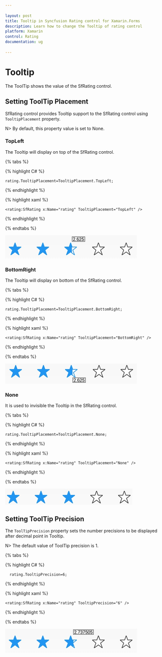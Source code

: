 ```yaml
---

layout: post
title: Tooltip in Syncfusion Rating control for Xamarin.Forms
description: Learn how to change the Tooltip of rating control
platform: Xamarin
control: Rating
documentation: ug

---
```



# Tooltip

The ToolTip shows the value of the SfRating control.

## Setting ToolTip Placement

SfRating control provides Tooltip support to the SfRating control using `TooltipPlacement` property. 

N> By default, this property value is set to None.

### TopLeft 

The Tooltip will display on top of the SfRating control. 

{% tabs %}

{% highlight C# %}

	rating.TooltipPlacement=TooltipPlacement.TopLeft;

{% endhighlight %} 

{% highlight xaml %}

	<rating:SfRating x:Name="rating" TooltipPlacement="TopLeft" />
	
{% endhighlight %}

{% endtabs %}

![](images/topLeft.jpg) 

### BottomRight

The Tooltip will display on bottom of the SfRating control.

{% tabs %}

{% highlight C# %}

	rating.TooltipPlacement=TooltipPlacement.BottomRight;

{% endhighlight %}

{% highlight xaml %}

	<rating:SfRating x:Name="rating" TooltipPlacement="BottomRight" />
	
{% endhighlight %}

{% endtabs %}

![](images/rightBottom.jpg)

### None

It is used to invisible the Tooltip in the SfRating control.

{% tabs %}

{% highlight C# %}

	rating.TooltipPlacement=TooltipPlacement.None;

{% endhighlight %}

{% highlight xaml %}

	<rating:SfRating x:Name="rating" TooltipPlacement="None" />
	
{% endhighlight %}

{% endtabs %}

![](images/null.jpg)

## Setting ToolTip Precision

The `ToolTipPrecision` property sets the number precisions to be displayed after decimal point in Tooltip. 

N> The default value of ToolTip precision is 1.

{% tabs %}

{% highlight C# %}

      rating.TooltipPrecision=6;

{% endhighlight %}

{% highlight xaml %}

	<rating:SfRating x:Name="rating" TooltipPrecision="6" />
	
{% endhighlight %}

{% endtabs %}

![](images/toolTipPrecision.jpg)
